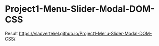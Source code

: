 # Project1-Menu-Slider-Modal-DOM-CSS
Result https://vladvertehel.github.io/Project1-Menu-Slider-Modal-DOM-CSS/
